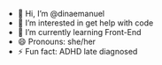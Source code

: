 - 👋 Hi, I’m @dinaemanuel
- 👀 I’m interested in get help with code
- 🌱 I’m currently learning Front-End
- 😄 Pronouns: she/her
- ⚡ Fun fact: ADHD late diagnosed

<!---
dinaemanuel/dinaemanuel is a ✨ special ✨ repository because its `README.md` (this file) appears on your GitHub profile.
You can click the Preview link to take a look at your changes.
--->
